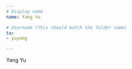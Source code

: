 ```yaml
---
# Display name
name: Yang Yu   

# Username (this should match the folder name)
ta:
- yuyang

---
```


Yang Yu   
